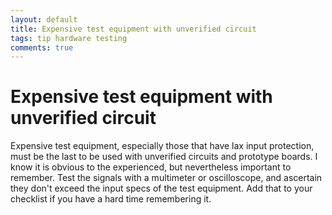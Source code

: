 ```yaml
---
layout: default
title: Expensive test equipment with unverified circuit
tags: tip hardware testing
comments: true
---
```

# Expensive test equipment with unverified circuit

Expensive test equipment, especially those that have lax input protection, must be the last to be used with unverified circuits and prototype boards. I know it is obvious to the experienced, but nevertheless important to remember. Test the signals with a multimeter or oscilloscope, and ascertain they don't exceed the input specs of the test equipment. Add that to your checklist if you have a hard time remembering it.
